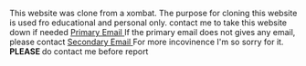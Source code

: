 This website was clone from a xombat. 
The purpose for cloning this website is used fro educational and personal only. 
contact me to take this website down if needed <a href="mailto:jialecjl2016@gmail.com"> Primary Email </a> 
If the primary email does not gives any email, please contact <a href="mailto:jialechjl2016@gmail.com"> Secondary Email </a> 
For more incovinence I'm so sorry for it. 
<b> PLEASE </b> do contact me before report 
